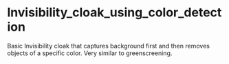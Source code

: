 # lnvisibility_cloak_using_color_detection
Basic Invisibility cloak that captures background first and then removes objects of a specific color. Very similar to greenscreening.
